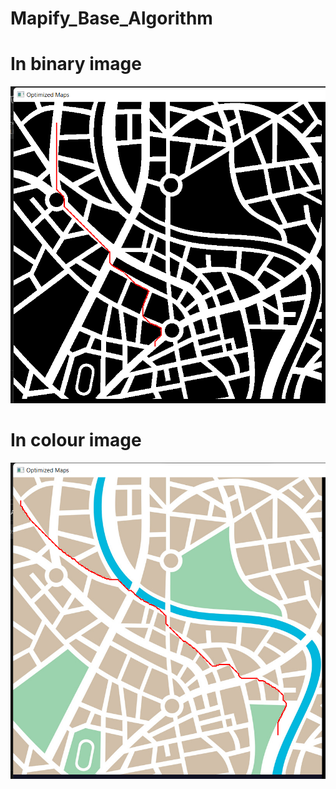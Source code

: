 # Mapify_Base_Algorithm

# In binary image
![screenshot](https://github.com/Arka384/Mapify_Base_Algorithm/blob/main/Release/Screenshot%202022-11-07%20214513.png)

# In colour image
![screenshot](https://github.com/Arka384/Mapify_Base_Algorithm/blob/main/Release/Screenshot%202022-11-07%20214625.png)
